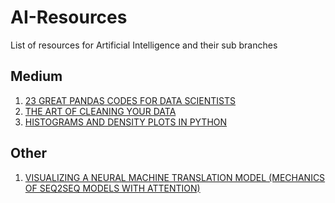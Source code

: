 # AI-Resources
List of resources for Artificial Intelligence and their sub branches

## Medium
1. [23 GREAT PANDAS CODES FOR DATA SCIENTISTS](https://towardsdatascience.com/23-great-pandas-codes-for-data-scientists-cca5ed9d8a38)
2. [THE ART OF CLEANING YOUR DATA](https://towardsdatascience.com/the-art-of-cleaning-your-data-b713dbd49726)
3. [HISTOGRAMS AND DENSITY PLOTS IN PYTHON](https://towardsdatascience.com/histograms-and-density-plots-in-python-f6bda88f5ac0)


## Other
1. [VISUALIZING A NEURAL MACHINE TRANSLATION MODEL (MECHANICS OF SEQ2SEQ MODELS WITH ATTENTION)](https://jalammar.github.io/visualizing-neural-machine-translation-mechanics-of-seq2seq-models-with-attention/)